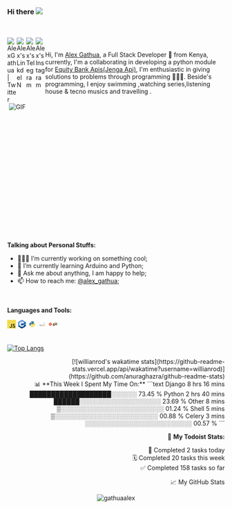 
### Hi there <img src="https://media.giphy.com/media/hvRJCLFzcasrR4ia7z/giphy.gif" width="25px">

<br />
<br />

<a href="https://twitter.com/alex_gathua">
  <img align="left" alt="AlexGathua | Twitter" width="22px" src="https://cdn.jsdelivr.net/npm/simple-icons@v3/icons/twitter.svg" />
</a>
<a href="https://www.linkedin.com/in/alex-gathua-774300193/">
  <img align="left" alt="Alex's LinkdeIN" width="22px" src="https://cdn.jsdelivr.net/npm/simple-icons@v3/icons/linkedin.svg" />
</a>
<a href="https://t.me/alekieg">
  <img align="left" alt="Alex's Telegram" width="22px" src="https://cdn.jsdelivr.net/npm/simple-icons@v3/icons/telegram.svg" />
</a>
<a href="https://www.instagram.com/gathua_alex/">
  <img align="left" alt="Alex's Instagram" width="22px" src="https://cdn.jsdelivr.net/npm/simple-icons@v3/icons/instagram.svg" />
</a>

<br />


Hi, I'm [Alex Gathua](my-resum.herokuapp.com/home), a Full Stack Developer 🚀 from Kenya, currently, I'm a collaborating in developing a python module for [Equity Bank Apis(Jenga Api)](https://github.com/justabeginner-team/EquityApi), I'm enthusiastic in giving solutions to problems through programming  👨🏽‍💼. Beside's programming, I enjoy swimming ,watching series,listening house & tecno musics and travelling .

  <img align="right" alt="GIF" src="https://github.com/abhisheknaiidu/abhisheknaiidu/blob/master/code.gif?raw=true" width="500" height="320" />
<br />

**Talking about Personal Stuffs:**

- 👨🏽‍💻 I’m currently working on something cool;
- 🌱 I’m currently learning Arduino and Python; 
- 💬 Ask me about anything, I am happy to help;
- 📫 How to reach me: [@alex_gathua](https://twitter.com/alex_gathua);
<!-- 📝[Resume](https://drive.google.com/file/d/10GKdScol1BXsMQmSVO30rswZ8lqkakmy/view)-->
<br />

**Languages and Tools:**  

<code><img height="20" src="https://raw.githubusercontent.com/github/explore/80688e429a7d4ef2fca1e82350fe8e3517d3494d/topics/javascript/javascript.png"></code>
<code><img height="20" src="https://raw.githubusercontent.com/github/explore/80688e429a7d4ef2fca1e82350fe8e3517d3494d/topics/cpp/cpp.png"></code>
<code><img height="20" src="https://raw.githubusercontent.com/github/explore/80688e429a7d4ef2fca1e82350fe8e3517d3494d/topics/python/python.png"></code>
<code><img height="20" src="https://raw.githubusercontent.com/github/explore/80688e429a7d4ef2fca1e82350fe8e3517d3494d/topics/mysql/mysql.png"></code>
<code><img height="20" src="https://raw.githubusercontent.com/github/explore/80688e429a7d4ef2fca1e82350fe8e3517d3494d/topics/git/git.png"></code>
<br />
<br />
<br />
[![Top Langs](https://github-readme-stats.vercel.app/api/top-langs/?username=gathuaalex)](https://github.com/anuraghazra/github-readme-stats)
<br />
<div align="right">[![willianrod's wakatime stats](https://github-readme-stats.vercel.app/api/wakatime?username=willianrod)](https://github.com/anuraghazra/github-readme-stats)<div />
📊 **This Week I Spent My Time On:**
<!--START_SECTION:waka-->
```text
Django     8 hrs 16 mins   ███████████████████░░░░░░   73.45 % 
Python     2 hrs 40 mins   ██████░░░░░░░░░░░░░░░░░░░   23.69 % 
Other      8 mins          ▒░░░░░░░░░░░░░░░░░░░░░░░░   01.24 % 
Shell      5 mins          ▒░░░░░░░░░░░░░░░░░░░░░░░░   00.88 % 
Celery     3 mins          ░░░░░░░░░░░░░░░░░░░░░░░░░   00.57 % 
```
<!--END_SECTION:waka-->

<br />

🚧 **My Todoist Stats:**
<!-- TODO-IST:START -->
          
🌸  Completed 2 tasks today           
🗓  Completed 20 tasks this week           
✅  Completed 158 tasks so far           

<!-- TODO-IST:END -->



<summary>📈 My GitHub Stats</summary>

<p align="center"> <img src="https://github-readme-stats.vercel.app/api?username=gathuaalex&show_icons=true&theme=flag-india" alt="gathuaalex" />





